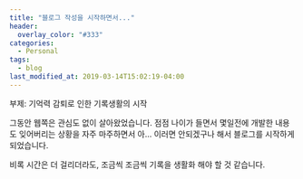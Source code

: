 ```yaml
---
title: "블로그 작성을 시작하면서..."
header:
  overlay_color: "#333"
categories:
  - Personal  
tags:
  - blog
last_modified_at: 2019-03-14T15:02:19-04:00
---
```


부제: 기억력 감퇴로 인한 기록생활의 시작


그동안 웹쪽은 관심도 없이 살아왔었습니다.
점점 나이가 들면서 몇일전에 개발한 내용도 잊어버리는 상황을 자주 마주하면서 아... 이러면 안되겠구나 해서 블로그를 시작하게 되었습니다. 

비록 시간은 더 걸리더라도, 조금씩 조금씩 기록을 생활화 해야 할 것 같습니다.